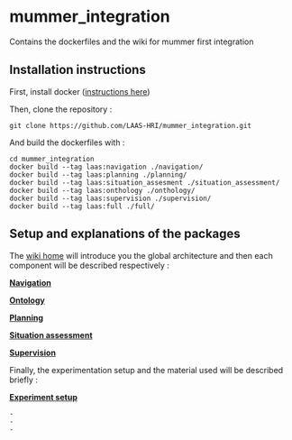 # mummer_integration
Contains the dockerfiles and the wiki for mummer first integration

## Installation instructions

First, install docker ([instructions here](https://docs.docker.com/install/linux/docker-ce/ubuntu/))

Then, clone the repository :

```
git clone https://github.com/LAAS-HRI/mummer_integration.git
```
And build the dockerfiles with :

```
cd mummer_integration
docker build --tag laas:navigation ./navigation/
docker build --tag laas:planning ./planning/
docker build --tag laas:situation_assesment ./situation_assessment/
docker build --tag laas:onthology ./onthology/
docker build --tag laas:supervision ./supervision/
docker build --tag laas:full ./full/
```

## Setup and explanations of the packages

The [wiki home](https://github.com/LAAS-HRI/mummer_integration/wiki) will introduce you the global architecture and then each component will be described respectively :

[**Navigation**](https://github.com/LAAS-HRI/mummer_integration/wiki/Navigation)

[**Ontology**](https://github.com/LAAS-HRI/mummer_integration/wiki/Onthology)

[**Planning**](https://github.com/LAAS-HRI/mummer_integration/wiki/Planning)

[**Situation assessment**](https://github.com/LAAS-HRI/mummer_integration/wiki/Situation-assessment)

[**Supervision**](https://github.com/LAAS-HRI/mummer_integration/wiki/Supervision)

Finally, the experimentation setup and the material used will be described briefly :  

[**Experiment setup**](https://github.com/LAAS-HRI/mummer_integration/wiki/Experiment-setup)

    - 
    -
    -